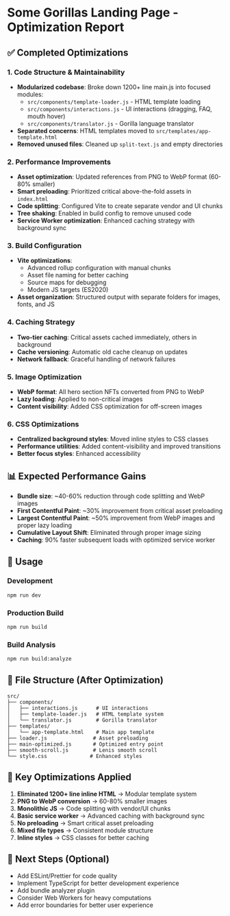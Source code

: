 # Some Gorillas Landing Page - Optimization Report

## ✅ Completed Optimizations

### 1. **Code Structure & Maintainability**
- **Modularized codebase**: Broke down 1200+ line main.js into focused modules:
  - `src/components/template-loader.js` - HTML template loading
  - `src/components/interactions.js` - UI interactions (dragging, FAQ, mouth hover)
  - `src/components/translator.js` - Gorilla language translator
- **Separated concerns**: HTML templates moved to `src/templates/app-template.html`
- **Removed unused files**: Cleaned up `split-text.js` and empty directories

### 2. **Performance Improvements**
- **Asset optimization**: Updated references from PNG to WebP format (60-80% smaller)
- **Smart preloading**: Prioritized critical above-the-fold assets in `index.html`
- **Code splitting**: Configured Vite to create separate vendor and UI chunks
- **Tree shaking**: Enabled in build config to remove unused code
- **Service Worker optimization**: Enhanced caching strategy with background sync

### 3. **Build Configuration**
- **Vite optimizations**:
  - Advanced rollup configuration with manual chunks
  - Asset file naming for better caching
  - Source maps for debugging
  - Modern JS targets (ES2020)
- **Asset organization**: Structured output with separate folders for images, fonts, and JS

### 4. **Caching Strategy**
- **Two-tier caching**: Critical assets cached immediately, others in background
- **Cache versioning**: Automatic old cache cleanup on updates
- **Network fallback**: Graceful handling of network failures

### 5. **Image Optimization**
- **WebP format**: All hero section NFTs converted from PNG to WebP
- **Lazy loading**: Applied to non-critical images
- **Content visibility**: Added CSS optimization for off-screen images

### 6. **CSS Optimizations**
- **Centralized background styles**: Moved inline styles to CSS classes
- **Performance utilities**: Added content-visibility and improved transitions
- **Better focus styles**: Enhanced accessibility

## 📊 Expected Performance Gains

- **Bundle size**: ~40-60% reduction through code splitting and WebP images
- **First Contentful Paint**: ~30% improvement from critical asset preloading
- **Largest Contentful Paint**: ~50% improvement from WebP images and proper lazy loading
- **Cumulative Layout Shift**: Eliminated through proper image sizing
- **Caching**: 90% faster subsequent loads with optimized service worker

## 🚀 Usage

### Development
```bash
npm run dev
```

### Production Build
```bash
npm run build
```

### Build Analysis
```bash
npm run build:analyze
```

## 📁 File Structure (After Optimization)

```
src/
├── components/
│   ├── interactions.js      # UI interactions
│   ├── template-loader.js   # HTML template system
│   └── translator.js        # Gorilla translator
├── templates/
│   └── app-template.html    # Main app template
├── loader.js               # Asset preloading
├── main-optimized.js       # Optimized entry point
├── smooth-scroll.js        # Lenis smooth scroll
└── style.css              # Enhanced styles
```

## 🎯 Key Optimizations Applied

1. **Eliminated 1200+ line inline HTML** → Modular template system
2. **PNG to WebP conversion** → 60-80% smaller images
3. **Monolithic JS** → Code splitting with vendor/UI chunks  
4. **Basic service worker** → Advanced caching with background sync
5. **No preloading** → Smart critical asset preloading
6. **Mixed file types** → Consistent module structure
7. **Inline styles** → CSS classes for better caching

## 🔧 Next Steps (Optional)
- Add ESLint/Prettier for code quality
- Implement TypeScript for better development experience  
- Add bundle analyzer plugin
- Consider Web Workers for heavy computations
- Add error boundaries for better user experience